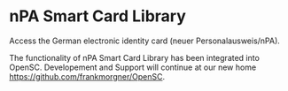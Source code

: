 # nPA Smart Card Library

Access the German electronic identity card (neuer Personalausweis/nPA).

The functionality of nPA Smart Card Library has been integrated into
OpenSC. Developement and Support will continue at our new home
https://github.com/frankmorgner/OpenSC.

